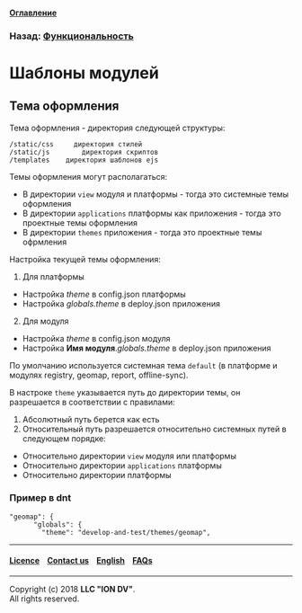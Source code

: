 #### [Оглавление](/docs/ru/index.md)

### Назад: [Функциональность](/docs/ru/2_system_description/functionality/functionality.md)

# Шаблоны модулей

## Тема оформления

Тема оформления - директория следующей структуры:

```
/static/css     директория стилей
/static/js        директория скриптов
/templates    директория шаблонов ejs
```

Темы оформления могут располагаться:

 * В директории `view` модуля и платформы - тогда это системные темы оформления
 * В директории `applications` платформы как приложения - тогда это проектные темы оформления
 * В директории `themes` приложения - тогда это проектные темы офрмления

Настройка текущей темы оформления:

 1. Для платформы
  * Настройка *theme* в config.json платформы
  * Настройка *globals.theme* в deploy.json приложения
 2. Для модуля
  * Настройка *theme* в config.json модуля
  * Настройка **Имя модуля**.*globals.theme* в deploy.json приложения

По умолчанию используется системная тема `default` (в платформе и модулях registry, geomap, report, offline-sync).

В настроке `theme` указывается путь до директории темы, он разрешается в соответствии с правилами:
 1. Абсолютный путь берется как есть
 2. Относительный путь разрешается относительно системных путей в следующем порядке:
  * Относительно директории `view` модуля или платформы
  * Относительно директории `applications` платформы
  * Относительно директории платформы

### Пример в dnt

```
"geomap": {
      "globals": {
        "theme": "develop-and-test/themes/geomap",
```

--------------------------------------------------------------------------  


 #### [Licence](/LICENCE.md) &ensp;  [Contact us](https://iondv.com) &ensp;  [English](/docs/en/2_system_description/functionality/module_templates.md)   &ensp; [FAQs](/faqs.md)          



--------------------------------------------------------------------------  

Copyright (c) 2018 **LLC "ION DV"**.  
All rights reserved. 